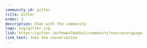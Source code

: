 ```yaml
---
community_id: gitter
title: Gitter
order: 3
description: Chat with the community
logo: svg/gitter.svg
link: https://gitter.im/VowpalWabbit/community?source=orgpage
link_text: Join the conversation
---
```

